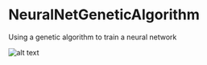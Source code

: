 # NeuralNetGeneticAlgorithm
Using a genetic algorithm to train a neural network

![alt text]([https://github.com/[username]/[reponame]/blob/[branch]/image.jpg?raw=true](https://github.com/Leek727/NeuralNetGeneticAlgorithm/blob/main/images/20_Iterations_200Pop.png))
